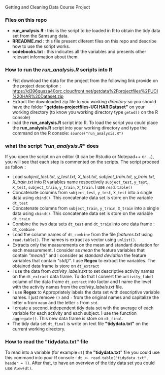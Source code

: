 Getting and Cleaning Data Course Project

### Files on this repo
  - **run_analysis.R** : this is the script to be loaded in R to obtain the tidy data set from the Samsung data.
  - **RREADME.md** : this file present diferent files on this repo and describe how to use the script works.
  - **codebooks.txt** : this indicates all the variables and presents other relevant information about them.


### How to run the *run_analysis.R* scripts into R
  - Fist download the data for the project from the following link provide on the project description : https://d396qusza40orc.cloudfront.net/getdata%2Fprojectfiles%2FUCI%20HAR%20Dataset.zip 
  - Extract the downloaded zip file to you *working directory* so you should have the folder **"getdata-projectfiles-UCI HAR Dataset"** on your working directory (to know you working directory type `getwd()` on the R console)
  - load the **run_analysis.R** script into R. To load the script you could place the **run_analysis.R** script into your working directory and type the command on the R console: `source("run_analysis.R")`

### what the script *"run_analysis.R"* does
If you open the script on an editor (It can be Rstudio or Notepad++ or ...), you will see that each step is commented on the scripts. The script proceed as follow :
  - Load *subject_test.txt, y_test.txt, X_test.txt, subject_train.txt, y_train.txt, X_train.txt* into R variables name respectively `subject_test`, `y_test`, `X_test`, `subject_train`, `y_train`, `X_train`. I use `read.table()`
  - Concatenate columns from `subject_test`, `y_test`, `X_test` into a single data using `cbind()`. This concatenate data set is store on  the variable `dt_test`
  - Concatenate columns from `subject_train`, `y_train`, `X_train` into a single data using `cbind()`. This concatenate data set is store on  the variable `dt_train`
  - Combine the two data sets `dt_test` and `dt_train` into one data frame : `dt_combine`
  - Load the column names of `dt_combine` from the file *features.txt* using `read.table()`. The names is extract as vector using `unlist()`.
  - Extracts only the measurements on the mean and standard deviation for each measurement. I consider as *mean* the feature variables that contain *"mean()"* and I consider as *standard deviation* the feature variables that contain *"std()"*. I use **Regex** to extract the variables. The obtained data frame is store on `dt_extract`
  - I use the data from *activity_labels.txt* to set descriptive activity names on the `dt_extract` data frame. To do that I convert the `activity_label` column of the data frame `dt_extract` into factor and I name the level with the activity names from the *activity_labels.txt*  file.
  - I use **Regex** to Appropriately labels the data set with descriptive variable names. I just remove `()` and `-` from the original names and capitalize the letter `m` from `mean` and the letter `s` from `std`. 
  - I create a second, independent tidy data set with the average of each variable for each activity and each subject. I use the function `aggregate()`. This new data frame is store on `dt_final`.
  - The tidy data set `dt_final` is write on text file **"tidydata.txt"** on the current working directory.

### How to read the **"tidydata.txt"** file
To read into a variable (for example `dt`) the **"tidydata.txt"** file you could use this command into your R console : `dt <- read.table("tidydata.txt", header = T)`. After that, to have an overview of the tidy data set you could use `View(dt)`. 
  



